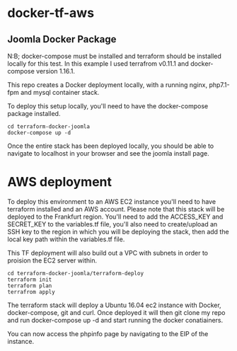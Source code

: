 # docker-tf-aws
## Joomla Docker Package

N:B; docker-compose must be installed and terraform should be installed locally for this test. In this example I used terrafrom v0.11.1 and docker-compose version 1.16.1.

This repo creates a Docker deployment locally, with a running nginx, php7.1-fpm and mysql container stack.

To deploy this setup locally, you'll need to have the docker-compose package installed.

```
cd terraform-docker-joomla
docker-compose up -d
```
Once the entire stack has been deployed locally, you should be able to navigate to localhost in your browser and see the joomla install page.

# AWS deployment

To deploy this environment to an AWS EC2 instance you'll need to have terraform installed and an AWS account. Please note that this stack will be deployed to the Frankfurt region.
You'll need to add the ACCESS_KEY and SECRET_KEY to the variables.tf file, you'll also need to create/upload an SSH key to the region in which you will be deploying the stack, then add the local key path within the variables.tf file.

This TF deployment will also build out a VPC with subnets in order to proision the EC2 server within.

```
cd terraform-docker-joomla/terraform-deploy
terraform init
terraform plan
terrafrom apply
```

The terraform stack will deploy a Ubuntu 16.04 ec2 instance with Docker, docker-compose, git and curl. Once deployed it will then git clone my repo and run docker-compose up -d and start running the docker conatiainers. 

You can now access the phpinfo page by navigating to the EIP of the instance.

